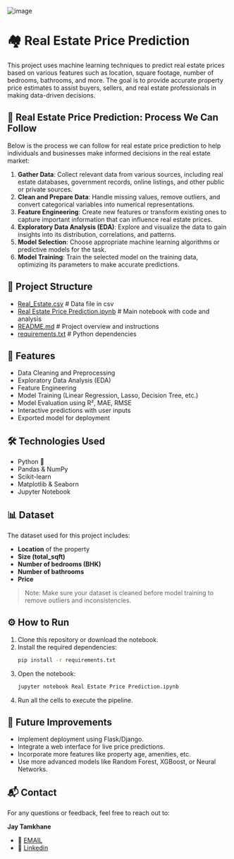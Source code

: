 ![image](https://github.com/user-attachments/assets/55c0af97-06ff-4e3f-a710-d4228d572e41)


# 🏘️ Real Estate Price Prediction

This project uses machine learning techniques to predict real estate prices based on various features such as location, square footage, number of bedrooms, bathrooms, and more. The goal is to provide accurate property price estimates to assist buyers, sellers, and real estate professionals in making data-driven decisions.

## 📌 Real Estate Price Prediction: Process We Can Follow

Below is the process we can follow for real estate price prediction to help individuals and businesses make informed decisions in the real estate market:

1. **Gather Data**: Collect relevant data from various sources, including real estate databases, government records, online listings, and other public or private sources.
2. **Clean and Prepare Data**: Handle missing values, remove outliers, and convert categorical variables into numerical representations.
3. **Feature Engineering**: Create new features or transform existing ones to capture important information that can influence real estate prices.
4. **Exploratory Data Analysis (EDA)**: Explore and visualize the data to gain insights into its distribution, correlations, and patterns.
5. **Model Selection**: Choose appropriate machine learning algorithms or predictive models for the task.
6. **Model Training**: Train the selected model on the training data, optimizing its parameters to make accurate predictions.

## 📂 Project Structure

 - [Real_Estate.csv](https://github.com/jaytamkhane/Real-Estate-Price-Prediction/blob/main/Real_Estate.csv)             # Data file in csv
 - [Real Estate Price Prediction.ipynb](https://github.com/jaytamkhane/Real-Estate-Price-Prediction/blob/main/Real%20Estate%20Price%20Prediction.ipynb)  # Main notebook with code and analysis
 - [README.md](https://github.com/jaytamkhane/Real-Estate-Price-Prediction/blob/main/README.md)                         # Project overview and instructions
 - [requirements.txt](https://github.com/jaytamkhane/Real-Estate-Price-Prediction/blob/main/requirements.txt)                   # Python dependencies

## 🚀 Features

- Data Cleaning and Preprocessing
- Exploratory Data Analysis (EDA)
- Feature Engineering
- Model Training (Linear Regression, Lasso, Decision Tree, etc.)
- Model Evaluation using R², MAE, RMSE
- Interactive predictions with user inputs
- Exported model for deployment

## 🛠️ Technologies Used

- Python 🐍
- Pandas & NumPy
- Scikit-learn
- Matplotlib & Seaborn
- Jupyter Notebook

## 📊 Dataset

The dataset used for this project includes:
- **Location** of the property
- **Size (total_sqft)**
- **Number of bedrooms (BHK)**
- **Number of bathrooms**
- **Price**

> Note: Make sure your dataset is cleaned before model training to remove outliers and inconsistencies.

## ⚙️ How to Run

1. Clone this repository or download the notebook.
2. Install the required dependencies:
   ```bash
   pip install -r requirements.txt
   ```
3. Open the notebook:
   ```bash
   jupyter notebook Real Estate Price Prediction.ipynb
   ```
4. Run all the cells to execute the pipeline.

## 🔮 Future Improvements

- Implement deployment using Flask/Django.
- Integrate a web interface for live price predictions.
- Incorporate more features like property age, amenities, etc.
- Use more advanced models like Random Forest, XGBoost, or Neural Networks.

## 📬 Contact

For any questions or feedback, feel free to reach out to:

**Jay Tamkhane**  
- 📧 [EMAIL](jaytamkhane161@gmail.com)
- 🔗 [Linkedin](www.linkedin.com/in/jay-tamkhane)
